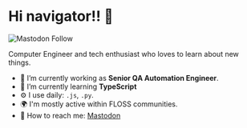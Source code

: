 # Hi navigator!! :wave:

![Mastodon Follow](https://img.shields.io/mastodon/follow/113866621931411015?domain=lile.cl)

Computer Engineer and tech enthusiast who loves to learn about new things.

- 🔭 I’m currently working as __Senior QA Automation Engineer__.
- 🌱 I’m currently learning __TypeScript__
- ⚙️ I use daily: `.js`, `.py`.
- 🌍 I'm mostly active within FLOSS communities.
- 💬 How to reach me: [Mastodon](https://lile.cl/@srmorita 'Mastodon account')
